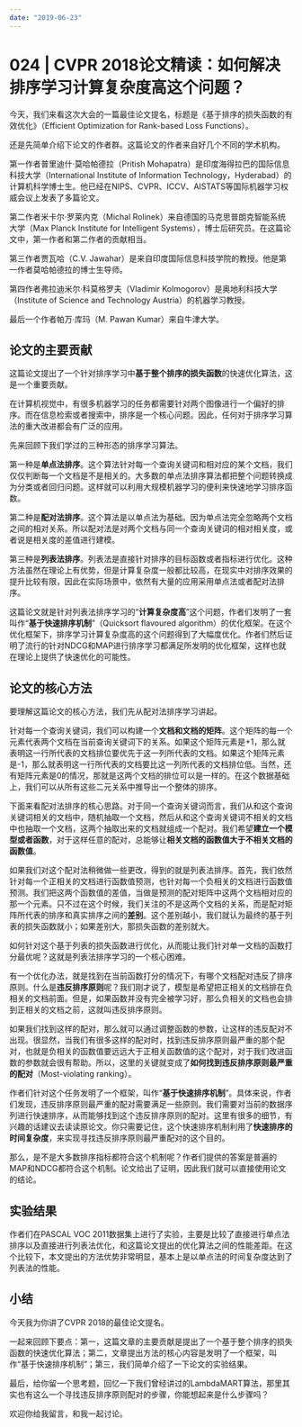 ```yaml
---
date: "2019-06-23"
---  
```

      
# 024 | CVPR 2018论文精读：如何解决排序学习计算复杂度高这个问题？
今天，我们来看这次大会的一篇最佳论文提名，标题是《基于排序的损失函数的有效优化》（Efficient Optimization for Rank-based Loss Functions）。

还是先简单介绍下论文的作者群。这篇论文的作者来自好几个不同的学术机构。

第一作者普里迪什·莫哈帕德拉（Pritish Mohapatra）是印度海得拉巴的国际信息科技大学（International Institute of Information Technology，Hyderabad）的计算机科学博士生。他已经在NIPS、CVPR、ICCV、AISTATS等国际机器学习权威会议上发表了多篇论文。

第二作者米卡尔·罗莱内克（Michal Rolinek）来自德国的马克思普朗克智能系统大学（Max Planck Institute for Intelligent Systems），博士后研究员。在这篇论文中，第一作者和第二作者的贡献相当。

第三作者贾瓦哈（C.V. Jawahar）是来自印度国际信息科技学院的教授。他是第一作者莫哈帕德拉的博士生导师。

第四作者弗拉迪米尔·科莫格罗夫（Vladimir Kolmogorov）是奥地利科技大学（Institute of Science and Technology Austria）的机器学习教授。

<!-- [[[read_end]]] -->

最后一个作者帕万·库玛（M. Pawan Kumar）来自牛津大学。

## 论文的主要贡献

这篇论文提出了一个针对排序学习中**基于整个排序的损失函数**的快速优化算法，这是一个重要贡献。

在计算机视觉中，有很多机器学习的任务都需要针对两个图像进行一个偏好的排序。而在信息检索或者搜索中，排序是一个核心问题。因此，任何对于排序学习算法的重大改进都会有广泛的应用。

先来回顾下我们学过的三种形态的排序学习算法。

第一种是**单点法排序**。这个算法针对每一个查询关键词和相对应的某个文档，我们仅仅判断每一个文档是不是相关的。大多数的单点法排序算法都把整个问题转换成为分类或者回归问题。这样就可以利用大规模机器学习的便利来快速地学习排序函数。

第二种是**配对法排序**。这个算法是以单点法为基础。因为单点法完全忽略两个文档之间的相对关系。所以配对法是对两个文档与同一个查询关键词的相对相关度，或者说是相关度的差值进行建模。

第三种是**列表法排序**。列表法是直接针对排序的目标函数或者指标进行优化。这种方法虽然在理论上有优势，但是计算复杂度一般都比较高，在现实中对排序效果的提升比较有限，因此在实际场景中，依然有大量的应用采用单点法或者配对法排序。

这篇论文就是针对列表法排序学习的“**计算复杂度高**”这个问题，作者们发明了一套叫作“**基于快速排序机制**”（Quicksort flavoured algorithm）的优化框架。在这个优化框架下，排序学习计算复杂度高的这个问题得到了大幅度优化。作者们然后证明了流行的针对NDCG和MAP进行排序学习都满足所发明的优化框架，这样也就在理论上提供了快速优化的可能性。

## 论文的核心方法

要理解这篇论文的核心方法，我们先从配对法排序学习讲起。

针对每一个查询关键词，我们可以构建一个**文档和文档的矩阵**。这个矩阵的每一个元素代表两个文档在当前查询关键词下的关系。如果这个矩阵元素是+1，那么就表明这一行所代表的文档排位要优先于这一列所代表的文档。如果这个矩阵元素是-1，那么就表明这一行所代表的文档要比这一列所代表的文档排位低。当然，还有矩阵元素是0的情况，那就是这两个文档的排位可以是一样的。在这个数据基础上，我们可以从所有这些二元关系中推导出一个整体的排序。

下面来看配对法排序的核心思路。对于同一个查询关键词而言，我们从和这个查询关键词相关的文档中，随机抽取一个文档，然后从和这个查询关键词不相关的文档中也抽取一个文档，这两个抽取出来的文档就组成一个配对。我们希望**建立一个模型或者函数**，对于这样任意的配对，总能够让**相关文档的函数值大于不相关文档的函数值**。

如果我们对这个配对法稍微做一些更改，得到的就是列表法排序。首先，我们依然针对每一个正相关的文档进行函数值预测，也针对每一个负相关的文档进行函数值预测。我们把这两个函数值的差值，当做是预测的配对矩阵中这两个文档相对应的那一个元素。只不过在这个时候，我们关注的不是这两个文档的关系，而是配对矩阵所代表的排序和真实排序之间的**差别**。这个差别越小，我们就认为最终的基于列表的损失函数就小；如果差别大，那损失函数的差别就大。

如何针对这个基于列表的损失函数进行优化，从而能让我们针对单一文档的函数打分最优呢？这就是列表法排序学习的一个核心困难。

有一个优化办法，就是找到在当前函数打分的情况下，有哪个文档配对违反了排序原则。什么是**违反排序原则**呢？我们刚才说了，模型是希望把正相关的文档排在负相关的文档前面。但是，如果函数并没有完全被学习好，那么负相关的文档也会排到正相关的文档之前，这就叫违反排序原则。

如果我们找到这样的配对，那么就可以通过调整函数的参数，让这样的违反配对不出现。很显然，当我们有很多这样的配对时，找到违反排序原则最严重的那个配对，也就是负相关的函数值要远远大于正相关函数值的这个配对，对于我们改进函数的参数就会很有帮助。所以，这里的关键就变成了**如何找到违反排序原则最严重的配对**（Most-violating ranking）。

作者们针对这个任务发明了一个框架，叫作“**基于快速排序机制**”。具体来说，作者们发现，违反排序原则最严重的配对需要满足一些原则。我们需要对当前的数据序列进行快速排序，从而能够找到这个违反排序原则的配对。这里有很多的细节，有兴趣的话建议去读读原论文。你只需要记住，这个快速排序机制利用了**快速排序的时间复杂度**，来实现寻找违反排序原则最严重配对的这个目的。

那么，是不是大多数排序指标都符合这个机制呢？作者们提供的答案是普遍的MAP和NDCG都符合这个机制。论文给出了证明，因此我们就可以直接使用论文的结论。

## 实验结果

作者们在PASCAL VOC 2011数据集上进行了实验，主要是比较了直接进行单点法排序以及直接进行列表法优化，和这篇论文提出的优化算法之间的性能差距。在这个比较下，本文提出的方法优势非常明显，基本上是以单点法的时间复杂度达到了列表法的性能。

## 小结

今天我为你讲了CVPR 2018的最佳论文提名。

一起来回顾下要点：第一，这篇文章的主要贡献是提出了一个基于整个排序的损失函数的快速优化算法；第二，文章提出方法的核心内容是发明了一个框架，叫作“基于快速排序机制”；第三，我们简单介绍了一下论文的实验结果。

最后，给你留一个思考题，回忆一下我们曾经讲过的LambdaMART算法，那里其实也有这么一个寻找违反排序原则配对的步骤，你能想起来是什么步骤吗？

欢迎你给我留言，和我一起讨论。